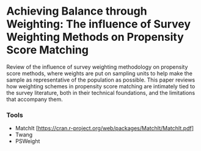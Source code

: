 # Achieving Balance through Weighting: The influence of Survey Weighting Methods on Propensity Score Matching

Review of the influence of survey weighting methodology on propensity score methods, where weights are put on sampling units to help make the sample as representative of the population as possible. This paper reviews how weighting schemes in propensity score matching are intimately tied to the survey literature, both in their technical foundations, and the limitations that accompany them.

### Tools 

* MatchIt [https://cran.r-project.org/web/packages/MatchIt/MatchIt.pdf]
* Twang
* PSWeight

